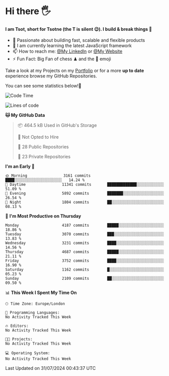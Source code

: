 # Hi there :raised_hand_with_fingers_splayed:
#### I am Tsot, short for Tsotne (the T is silent :wink:). I build & break things :space_invader:
- :telescope: Passionate about building fast, scalable and flexible products
- :seedling: I am currently learning the latest JavaScript framework 
- :mailbox: How to reach me: [@My LinkedIn](https://www.linkedin.com/in/tsotne-gvadzabia/) or [@My Website](https://tsotne.co.uk/contact)
- :zap: Fun Fact: Big Fan of chess ♟ and the 👾 emoji

Take a look at my Projects on my [Portfolio](https://tsotne.co.uk/) or for a more **up to date** experience browse my GitHub Repositories.

You can see some statistics below!:space_invader:
<!--START_SECTION:waka-->
![Code Time](http://img.shields.io/badge/Code%20Time-761%20hrs%202%20mins-blue)

![Lines of code](https://img.shields.io/badge/From%20Hello%20World%20I%27ve%20Written-8.2%20million%20lines%20of%20code-blue)

**🐱 My GitHub Data** 

> 📦 464.5 kB Used in GitHub's Storage 
 > 
> 🚫 Not Opted to Hire
 > 
> 📜 28 Public Repositories 
 > 
> 🔑 23 Private Repositories 
 > 
**I'm an Early 🐤** 

```text
🌞 Morning                3161 commits        ████░░░░░░░░░░░░░░░░░░░░░   14.24 % 
🌆 Daytime                11341 commits       █████████████░░░░░░░░░░░░   51.09 % 
🌃 Evening                5892 commits        ███████░░░░░░░░░░░░░░░░░░   26.54 % 
🌙 Night                  1804 commits        ██░░░░░░░░░░░░░░░░░░░░░░░   08.13 % 
```
📅 **I'm Most Productive on Thursday** 

```text
Monday                   4187 commits        █████░░░░░░░░░░░░░░░░░░░░   18.86 % 
Tuesday                  3070 commits        ███░░░░░░░░░░░░░░░░░░░░░░   13.83 % 
Wednesday                3231 commits        ████░░░░░░░░░░░░░░░░░░░░░   14.56 % 
Thursday                 4687 commits        █████░░░░░░░░░░░░░░░░░░░░   21.11 % 
Friday                   3752 commits        ████░░░░░░░░░░░░░░░░░░░░░   16.90 % 
Saturday                 1162 commits        █░░░░░░░░░░░░░░░░░░░░░░░░   05.23 % 
Sunday                   2109 commits        ██░░░░░░░░░░░░░░░░░░░░░░░   09.50 % 
```


📊 **This Week I Spent My Time On** 

```text
🕑︎ Time Zone: Europe/London

💬 Programming Languages: 
No Activity Tracked This Week

🔥 Editors: 
No Activity Tracked This Week

🐱‍💻 Projects: 
No Activity Tracked This Week

💻 Operating System: 
No Activity Tracked This Week
```


 Last Updated on 31/07/2024 00:43:37 UTC
<!--END_SECTION:waka-->
